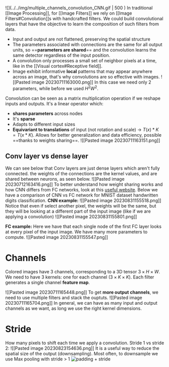 ![](../../img/multiple_channels_convolution_CNN.gif | 500 )
In traditional [[Image Processing]], for [[Image Filters]] we rely on [[Image Filters#Convolution]]s with handcrafted filters.
We could build convolutional layers that have the objective to learn the composition of such filters from data.
- Input and output are not flattened, preserving the spatial structure
- The parameters associated with connections are the same for all output units, so ==**parameters are shared**== and the convolution learns the same detector regardless of the input position.
- A convolution only processes a small set of neighbor pixels at a time, like in the [[Visual cortex#Receptive field]].
- Image exhibit informative **local** patterns that may appear anywhere across an image, that's why convolutions are so effective with images.
![[Pasted image 20230711163000.png]]
In this case we need only 2 parameters, while before we used $H^2W^2$.

Convolution can be seen as a matrix multiplication operation if we reshape inputs and outputs. It's a linear operator which:
- **shares parameters** across nodes
- It's **sparse**
- Adapts to different input sizes
- **Equivariant to translations** of input (not rotation and scale) -> $T(x)*K=T(x*K)$. Allows for better generalization and data efficiency, possible ==thanks to weights sharing==.
![[Pasted image 20230711163151.png]]
## Conv layer vs dense layer
We can see below that Conv layers are just dense layers which aren't fully connected. the weights of the connections are the kernel values, and are shared between neurons, as seen below.
![[Pasted image 20230712163416.png]]
To better understand how weight sharing works and how CNN differs from FC networks, look at this [useful website](https://adamharley.com/nn_vis/). Below we have a comparison of CNN vs FC network for MNIST dataset handwritten digits classification.
**CNN example:**
![[Pasted image 20230831155518.png]]
Notice that even if select another pixel, the weights will be the same, but they will be looking at a different part of the input image (like if we are applying a convolution)
![[Pasted image 20230831155801.png]]

**FC example:**
Here we have that each single node of the first FC layer looks at every pixel of the input image. We have many more parameters to compute.
![[Pasted image 20230831155547.png]]
# Channels
Colored images have 3 channels, corresponding to a 3D tensor $3\times H\times W$.
We need to have 3 kernels: one for each channel ($3\times K \times K$).
Each filter generates a single channel **feature map**. 

![[Pasted image 20230711165448.png]]
To get **more output channels**, we need to use multiple filters and stack the ouptuts.
![[Pasted image 20230711165704.png]]
In general, we can have as many input and output channels as we want, as long we use the right kernel dimensions.

# Stride
How many pixels to shift each time we apply a convolution.
Stride 1 vs stride 2:
![[Pasted image 20230823154636.png]]
It is a useful way to reduce the spatial size of the output (downsampling).
Most often, to downsample we use Max pooling with stride > 1
![padding + stride](https://www.youtube.com/watch?v=3TdBtI9dh2I)